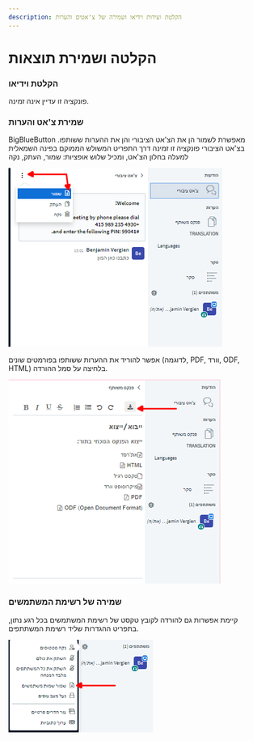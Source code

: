 ```yaml
---
description: הקלטת ועידות וידיאו ושמירה של צ'אטים והערות
---
```


# הקלטה ושמירת תוצאות

### הקלטת וידיאו

פונקציה זו עדיין אינה זמינה.

### שמירת צ'אט והערות

BigBlueButton מאפשרת לשמור הן את הצ'אט הציבורי והן את ההערות ששותפו. בצ'אט הציבורי פונקציה זו זמינה דרך התפריט המשולש הממוקם בפינה השמאלית למעלה בחלון הצ'אט, ומכיל שלוש אופציות: שמור, העתק, נקה

![](../../.gitbook/assets/chatspeichern_heb.png)

אפשר להוריד את ההערות ששותפו בפורמטים שונים \(לדוגמה, PDF, וורד, ODF, HTML\) בלחיצה על סמל ההורדה.

![](../../.gitbook/assets/notizenspeichern_heb.png)

### שמירה של רשימת המשתמשים

קיימת אפשרות גם להורדה לקובץ טקסט של רשימת המשתמשים בכל רגע נתון, בתפריט ההגדרות שליד רשימת המשתתפים.

![](../../.gitbook/assets/teilnehmerlistespeichern_heb.png)



